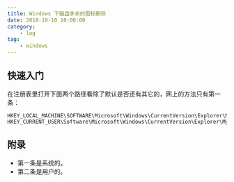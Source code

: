 ```yaml
---
title: Windows 下磁盘多余的图标删除
date: 2018-10-10 10:00:00
category:
    - log
tag: 
    - windows
---
```


## 快速入门

在注册表里打开下面两个路径看除了默认是否还有其它的，网上的方法只有第一条：
```bash{class="line-numbers"}
HKEY_LOCAL_MACHINE\SOFTWARE\Microsoft\Windows\CurrentVersion\Explorer\MyComputer\NameSpace
HKEY_CURRENT_USER\Software\Microsoft\Windows\CurrentVersion\Explorer\MyComputer\NameSpace
```
## 附录
- 第一条是系统的。
- 第二条是用户的。